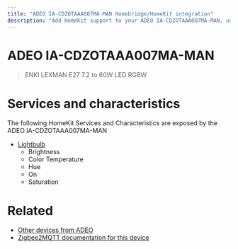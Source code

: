 ```yaml
---
title: "ADEO IA-CDZOTAAA007MA-MAN Homebridge/HomeKit integration"
description: "Add HomeKit support to your ADEO IA-CDZOTAAA007MA-MAN, using Homebridge, Zigbee2MQTT and homebridge-z2m."
---
```

<!---
This file has been GENERATED using src/docgen/docgen.ts
DO NOT EDIT THIS FILE MANUALLY!
-->
# ADEO IA-CDZOTAAA007MA-MAN
> ENKI LEXMAN E27 7.2 to 60W LED RGBW


# Services and characteristics
The following HomeKit Services and Characteristics are exposed by
the ADEO IA-CDZOTAAA007MA-MAN

* [Lightbulb](../../light.md)
  * Brightness
  * Color Temperature
  * Hue
  * On
  * Saturation


# Related
* [Other devices from ADEO](../index.md#adeo)
* [Zigbee2MQTT documentation for this device](https://www.zigbee2mqtt.io/devices/IA-CDZOTAAA007MA-MAN.html)